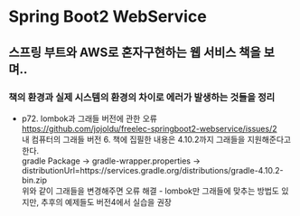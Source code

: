 # Spring Boot2 WebService <br>
## 스프링 부트와 AWS로 혼자구현하는 웹 서비스 책을 보며.. <br>
### 책의 환경과 실제 시스템의 환경의 차이로 에러가 발생하는 것들을 정리 <br>
- p72. lombok과 그래들 버전에 관한 오류 <br>
https://github.com/jojoldu/freelec-springboot2-webservice/issues/2 <br>
내 컴퓨터의 그래들 버전 6. 책에 집필한 내용은 4.10.2까지 그래들을 지원해준다고 한다. <br>
gradle Package -> gradle-wrapper.properties -> distributionUrl=https\://services.gradle.org/distributions/gradle-4.10.2-bin.zip <br>
위와 같이 그래들을 변경해주면 오류 해결 - lombok만 그래들에 맞추는 방법도 있지만, 추후의 예제들도 버전4에서 실습을 권장 
